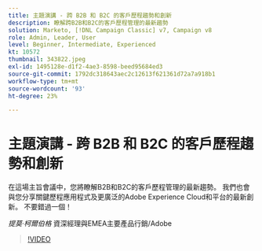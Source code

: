 ```yaml
---
title: 主題演講 - 跨 B2B 和 B2C 的客戶歷程趨勢和創新
description: 瞭解跨B2B和B2C的客戶歷程管理的最新趨勢
solution: Marketo, [!DNL Campaign Classic] v7, Campaign v8
role: Admin, Leader, User
level: Beginner, Intermediate, Experienced
kt: 10572
thumbnail: 343822.jpeg
exl-id: 1495128e-d1f2-4ae3-8598-beed95684ed3
source-git-commit: 1792dc318643aec2c12613f621361d72a7a918b1
workflow-type: tm+mt
source-wordcount: '93'
ht-degree: 23%

---
```


# 主題演講 - 跨 B2B 和 B2C 的客戶歷程趨勢和創新

在這場主旨會議中，您將瞭解B2B和B2C的客戶歷程管理的最新趨勢。 我們也會與您分享關鍵歷程應用程式及更廣泛的Adobe Experience Cloud和平台的最新創新。 不要錯過一個！

*提莫·柯爾伯格* 資深經理與EMEA主要產品行銷/Adobe

>[!VIDEO](https://video.tv.adobe.com/v/343822/?quality=12&learn=on)
